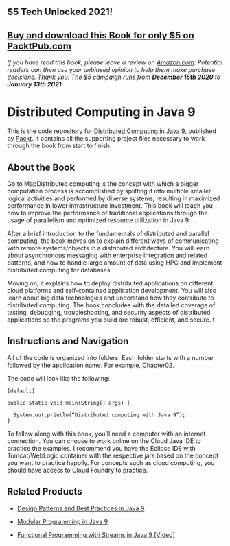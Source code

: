 ## $5 Tech Unlocked 2021!
[Buy and download this Book for only $5 on PacktPub.com](https://www.packtpub.com/product/distributed-computing-in-java-9/9781787126992)
-----
*If you have read this book, please leave a review on [Amazon.com](https://www.amazon.com/gp/product/1787126994).     Potential readers can then use your unbiased opinion to help them make purchase decisions. Thank you. The $5 campaign         runs from __December 15th 2020__ to __January 13th 2021.__*

# Distributed Computing in Java 9
This is the code repository for [Distributed Computing in Java 9](https://www.packtpub.com/application-development/distributed-computing-java-9?utm_source=github&utm_medium=repository&utm_campaign=9781787126992), published by [Packt](https://www.packtpub.com/?utm_source=github). It contains all the supporting project files necessary to work through the book from start to finish.
## About the Book
Go to MapDistributed computing is the concept with which a bigger computation process is accomplished by splitting it into multiple smaller logical activities and performed by diverse systems, resulting in maximized performance in lower infrastructure investment. This book will teach you how to improve the performance of traditional applications through the usage of parallelism and optimized resource utilization in Java 9.

After a brief introduction to the fundamentals of distributed and parallel computing, the book moves on to explain different ways of communicating with remote systems/objects in a distributed architecture. You will learn about asynchronous messaging with enterprise integration and related patterns, and how to handle large amount of data using HPC and implement distributed computing for databases. 

Moving on, it explains how to deploy distributed applications on different cloud platforms and self-contained application development. You will also learn about big data technologies and understand how they contribute to distributed computing. The book concludes with the detailed coverage of testing, debugging, troubleshooting, and security aspects of distributed applications so the programs you build are robust, efficient, and secure.
t
## Instructions and Navigation
All of the code is organized into folders. Each folder starts with a number followed by the application name. For example, Chapter02.



The code will look like the following:
```
[default]

public static void main(String[] args) {
 
  System.out.println(“Distributed computing with Java 9”);       
}
```

To follow along with this book, you’ll need a computer with an internet connection. You can choose to work online on the Cloud Java IDE to practice the examples. I recommend you have the Eclipse IDE with Tomcat/WebLogic container with the respective jars based on the concept you want to practice happily. For concepts such as cloud computing, you should have access to Cloud Foundry to practice.

## Related Products
* [Design Patterns and Best Practices in Java 9](https://www.packtpub.com/application-development/design-patterns-and-best-practices-java-9?utm_source=github&utm_medium=repository&utm_campaign=9781786463593)

* [Modular Programming in Java 9](https://www.packtpub.com/application-development/modular-programming-java-9?utm_source=github&utm_medium=repository&utm_campaign=9781787126909)

* [Functional Programming with Streams in Java 9 [Video]](https://www.packtpub.com/application-development/functional-programming-streams-java-9-video?utm_source=github&utm_medium=repository&utm_campaign=9781787283060)

